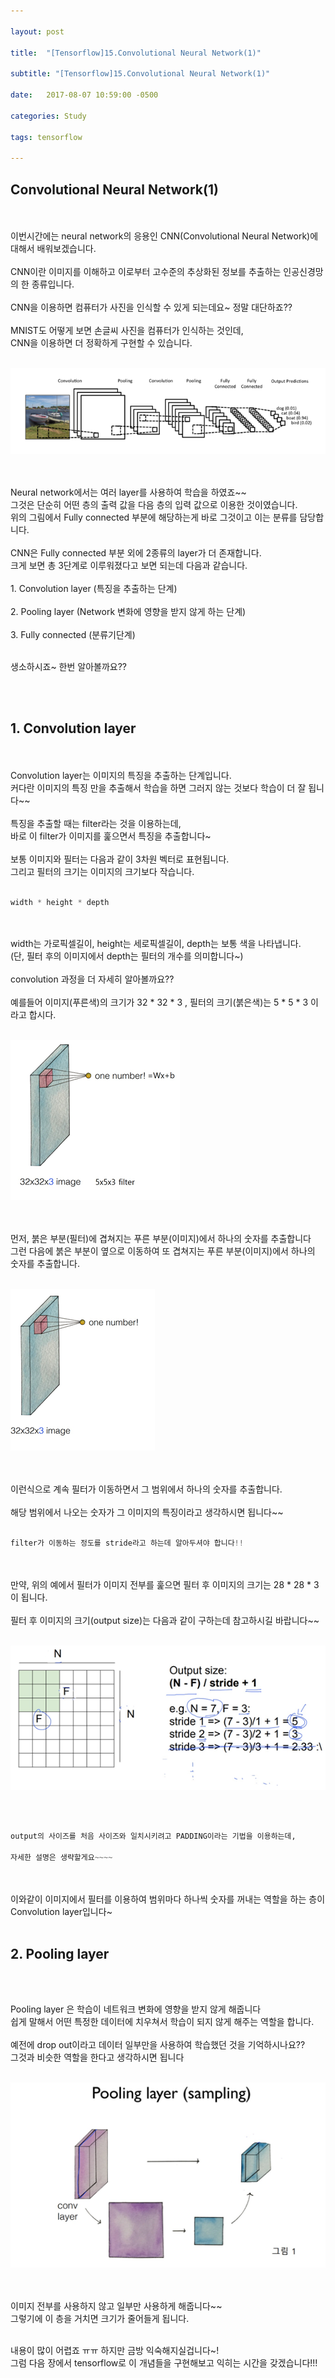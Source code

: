 ```yaml
---

layout: post

title:  "[Tensorflow]15.Convolutional Neural Network(1)"

subtitle: "[Tensorflow]15.Convolutional Neural Network(1)"

date:   2017-08-07 10:59:00 -0500

categories: Study

tags: tensorflow

---
```


## Convolutional Neural Network(1)
<br>
<br>
이번시간에는 neural network의 응용인 CNN(Convolutional Neural Network)에 대해서 배워보겠습니다. 
<br>
<br>
CNN이란 이미지를 이해하고 이로부터 고수준의 추상화된 정보를 추출하는 인공신경망의 한 종류입니다. 
<br>
<br>
CNN을 이용하면 컴퓨터가 사진을 인식할 수 있게 되는데요~ 정말 대단하죠??
<br>
<br>
MNIST도 어떻게 보면 손글씨 사진을 컴퓨터가 인식하는 것인데, 
<br>
CNN을 이용하면 더 정확하게 구현할 수 있습니다.
<br>
<br>

![image](/image/tensorflow_img/cn1.png)

<br>
<br>
Neural network에서는 여러 layer를 사용하여 학습을 하였죠~~
<br>
그것은 단순히 어떤 층의 출력 값을 다음 층의 입력 값으로 이용한 것이였습니다.
<br>
위의 그림에서 Fully connected 부분에 해당하는게 바로 그것이고 이는 분류를 담당합니다.
<br>
<br>
CNN은 Fully connected 부분 외에 2종류의 layer가 더 존재합니다.
<br>
크게 보면 총 3단계로 이루워졌다고 보면 되는데 다음과 같습니다.
<br>
<br>
1. Convolution layer (특징을 추출하는 단계)
<br>
<br>
2. Pooling layer (Network 변화에 영향을 받지 않게 하는 단계)
<br>
<br>
3. Fully connected (분류기단계)
<br>
<br>

생소하시죠~ 한번 알아볼까요??

<br>
<br>

## 1. Convolution layer

<br>
<br>
Convolution layer는 이미지의 특징을 추출하는 단계입니다.
<br>
커다란 이미지의 특징 만을 추출해서 학습을 하면 그러지 않는 것보다 학습이 더 잘 됩니다~~ 
<br>
<br>
특징을 추출할 때는 filter라는 것을 이용하는데,
<br>
바로 이 filter가 이미지를 훑으면서 특징을 추출합니다~
<br>
<br>
보통 이미지와 필터는 다음과 같이 3차원 벡터로 표현됩니다.
<br>
그리고 필터의 크기는 이미지의 크기보다 작습니다.
<br>
<br>

```python
width * height * depth 
```

<br>
<br>
width는 가로픽셀길이, height는 세로픽셀길이, depth는 보통 색을 나타냅니다.
<br>
(단, 필터 후의 이미지에서 depth는 필터의 개수를 의미합니다~) 
<br>
<br>
convolution 과정을 더 자세히 알아볼까요??
<br>
<br>
예를들어 이미지(푸른색)의 크기가 32 * 32 * 3 , 필터의 크기(붉은색)는 5 * 5 * 3 이라고 합시다.
<br>
<br>

![image](/image/tensorflow_img/cn2.png)

<br>
<br>
먼저, 붉은 부분(필터)에 겹쳐지는 푸른 부분(이미지)에서 하나의 숫자를 추출합니다
<br>
그런 다음에 붉은 부분이 옆으로 이동하여 또 겹쳐지는 푸른 부분(이미지)에서 하나의 숫자를 추출합니다.
<br>
<br>

![image](/image/tensorflow_img/cn3.png)

<br>
<br>
이런식으로 계속 필터가 이동하면서 그 범위에서 하나의 숫자를 추출합니다.
<br>
<br>
해당 범위에서 나오는 숫자가 그 이미지의 특징이라고 생각하시면 됩니다~~
<br>
<br>

```python
filter가 이동하는 정도를 stride라고 하는데 알아두셔야 합니다!!
```
<br>
<br>
만약, 위의 예에서 필터가 이미지 전부를 훑으면 필터 후 이미지의 크기는 28 * 28 * 3 이 됩니다.
<br>
<br>
필터 후 이미지의 크기(output size)는 다음과 같이 구하는데 참고하시길 바랍니다~~
<br> 
<br>

![image](/image/tensorflow_img/cn4.png)

<br>
<br>

```python
output의 사이즈를 처음 사이즈와 일치시키려고 PADDING이라는 기법을 이용하는데,

자세한 설명은 생략할게요~~~~
```

<br>
<br>
이와같이 이미지에서 필터를 이용하여 범위마다 하나씩 숫자를 꺼내는 역할을 하는 층이 Convolution layer입니다~ 
<br>
<br>

## 2. Pooling layer

<br>
<br>

Pooling layer 은 학습이 네트워크 변화에 영향을 받지 않게 해줍니다
<br>
쉽게 말해서 어떤 특정한 데이터에 치우쳐서 학습이 되지 않게 해주는 역할을 합니다.
<br>
<br>
예전에 drop out이라고 데이터 일부만을 사용하여 학습했던 것을 기억하시나요??
<br>
그것과 비슷한 역할을 한다고 생각하시면 됩니다
<br>
<br>

![image](/image/tensorflow_img/cn5.png)

<br>
<br>
이미지 전부를 사용하지 않고 일부만 사용하게 해줍니다~~
<br>
그렇기에 이 층을 거치면 크기가 줄어들게 됩니다.
<br>
<br>

내용이 많이 어렵죠 ㅠㅠ 하지만 금방 익숙해지실겁니다~!
<br>
그럼 다음 장에서 tensorflow로 이 개념들을 구현해보고 익히는 시간을 갖겠습니다!!!
